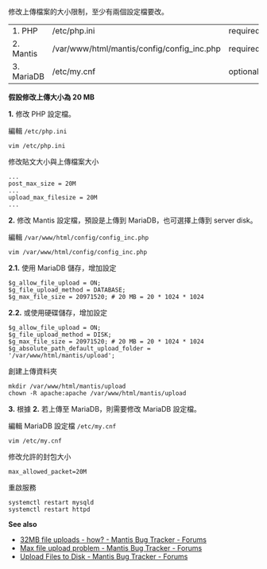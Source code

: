 修改上傳檔案的大小限制，至少有兩個設定檔要改。

<table>
  <tr>
    <td>1. PHP </td>
    <td>/etc/php.ini</td>
    <td>required</td>
  </tr>
  <tr>
    <td>2. Mantis </td>
    <td>/var/www/html/mantis/config/config_inc.php</td>
    <td>required</td>
  </tr>
  <tr>
    <td>3. MariaDB </td>
    <td>/etc/my.cnf</td>
    <td>optional</td>
  </tr>
</table>

**假設修改上傳大小為 20 MB**

**1.** 修改 PHP 設定檔。

編輯 ```/etc/php.ini```

```
vim /etc/php.ini
```

修改貼文大小與上傳檔案大小

```
...
post_max_size = 20M
...
upload_max_filesize = 20M
...
```

**2.** 修改 Mantis 設定檔，預設是上傳到 MariaDB，也可選擇上傳到 server disk。

編輯 ```/var/www/html/config/config_inc.php```

```
vim /var/www/html/config/config_inc.php
```

**2.1.** 使用 MariaDB 儲存，增加設定

```
$g_allow_file_upload = ON;
$g_file_upload_method = DATABASE;
$g_max_file_size = 20971520; # 20 MB = 20 * 1024 * 1024
```

**2.2.** 或使用硬碟儲存，增加設定

```
$g_allow_file_upload = ON;
$g_file_upload_method = DISK;
$g_max_file_size = 20971520; # 20 MB = 20 * 1024 * 1024
$g_absolute_path_default_upload_folder = '/var/www/html/mantis/upload';
```

創建上傳資料夾

```
mkdir /var/www/html/mantis/upload
chown -R apache:apache /var/www/html/mantis/upload
```

**3.** 根據 **2.** 若上傳至 MariaDB，則需要修改 MariaDB 設定檔。

編輯 MariaDB 設定檔 ```/etc/my.cnf```

```
vim /etc/my.cnf
```

修改允許的封包大小

```
max_allowed_packet=20M
```

重啟服務

```
systemctl restart mysqld
systemctl restart httpd
```


**See also**

* <a href="https://mantisbt.org/forums/viewtopic.php?t=25233">32MB file uploads - how? - Mantis Bug Tracker - Forums</a>
* <a href="https://www.mantisbt.org/forums/viewtopic.php?t=764">Max file upload problem - Mantis Bug Tracker - Forums</a>
* <a href="https://www.mantisbt.org/forums/viewtopic.php?f=3&t=23465">Upload Files to Disk - Mantis Bug Tracker - Forums</a>